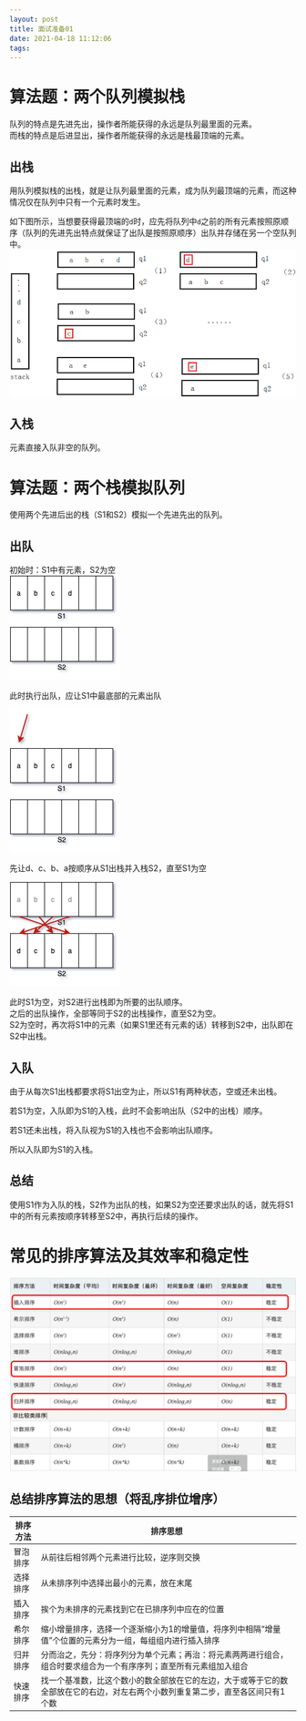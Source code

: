 ```yaml
---
layout: post
title: 面试准备01
date: 2021-04-18 11:12:06
tags:
---
```

# 算法题：两个队列模拟栈

队列的特点是先进先出，操作者所能获得的永远是队列最里面的元素。  
而栈的特点是后进显出，操作者所能获得的永远是栈最顶端的元素。  

## 出栈
用队列模拟栈的出栈，就是让队列最里面的元素，成为队列最顶端的元素，而这种情况仅在队列中只有一个元素时发生。  

如下图所示，当想要获得最顶端的`d`时，应先将队列中`d`之前的所有元素按照原顺序（队列的先进先出特点就保证了出队是按照原顺序）出队并存储在另一个空队列中。
![两个队列模拟栈示意图](面试准备01/2021-04-18-16-38-45.png)
## 入栈
元素直接入队非空的队列。


# 算法题：两个栈模拟队列

使用两个先进后出的栈（S1和S2）模拟一个先进先出的队列。

## 出队

初始时：S1中有元素，S2为空  
![初始状态](面试准备01/2021-04-20-07-10-24.png)

此时执行出队，应让S1中最底部的元素出队

![a出队](面试准备01/2021-04-20-07-08-47.png)

先让d、c、b、a按顺序从S1出栈并入栈S2，直至S1为空

![d、c、b、a入栈S2](面试准备01/2021-04-20-07-18-51.png)

此时S1为空，对S2进行出栈即为所要的出队顺序。  
之后的出队操作，全部等同于S2的出栈操作，直至S2为空。  
S2为空时，再次将S1中的元素（如果S1里还有元素的话）转移到S2中，出队即在S2中出栈。

## 入队
由于从每次S1出栈都要求将S1出空为止，所以S1有两种状态，空或还未出栈。

若S1为空，入队即为S1的入栈，此时不会影响出队（S2中的出栈）顺序。

若S1还未出栈，将入队视为S1的入栈也不会影响出队顺序。

所以入队即为S1的入栈。

## 总结

使用S1作为入队的栈，S2作为出队的栈，如果S2为空还要求出队的话，就先将S1中的所有元素按顺序转移至S2中，再执行后续的操作。

# 常见的排序算法及其效率和稳定性

![](面试准备01/2021-04-20-08-58-24.png)

## 总结排序算法的思想（将乱序排位增序）

|排序方法|排序思想|
|--|--|
|冒泡排序|从前往后相邻两个元素进行比较，逆序则交换|
|选择排序|从未排序列中选择出最小的元素，放在末尾|
|插入排序|挨个为未排序的元素找到它在已排序列中应在的位置|
|希尔排序|缩小增量排序，选择一个逐渐缩小为1的增量值，将序列中相隔“增量值”个位置的元素分为一组，每组组内进行插入排序|
|归并排序|分而治之，先分：将序列分为单个元素；再治：将元素两两进行组合，组合时要求组合为一个有序序列；直至所有元素组加入组合|
|快速排序|找一个基准数，比这个数小的数全部放在它的左边，大于或等于它的数全部放在它的右边，对左右两个小数列重复第二步，直至各区间只有1个数|



